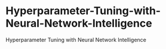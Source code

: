 # Hyperparameter-Tuning-with-Neural-Network-Intelligence
Hyperparameter Tuning with Neural Network Intelligence
